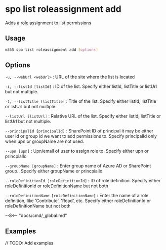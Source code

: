 # spo list roleassignment add

Adds a role assignment to list permissions

## Usage

```sh
m365 spo list roleassignment add [options]
```

## Options

`-u, --webUrl <webUrl>`
: URL of the site where the list is located

`-i, --listId [listId]`
: ID of the list. Specify either listId, listTitle or listUrl but not multiple.

`-t, --listTitle [listTitle]`
: Title of the list. Specify either listId, listTitle or listUrl but not multiple.

`--listUrl [listUrl]`
:	Relative URL of the list. Specify either listId, listTitle or listUrl but not multiple.

`--principalId [principalId]`
: SharePoint ID of principal it may be either user id or group id we want to add permissions to. Specify principalId only when upn or groupName are not used.

`--upn [upn]`
:	Upn/email of user to assign role to. Specify either upn or princpialId

`--groupName [groupName]`
:	Enter group name of Azure AD or SharePoint group.. Specify either groupName or princpialId

`--roleDefinitionId [roleDefinitionId]`
:	ID of role definition. Specify either roleDefinitionId or roleDefinitionName but not both

`--roleDefinitionName [roleDefinitionName]`
:	Enter the name of a role definition, like 'Contribute', 'Read', etc. Specify either roleDefinitionId or roleDefinitionName but not both

--8<-- "docs/cmd/_global.md"

## Examples

// TODO: Add examples